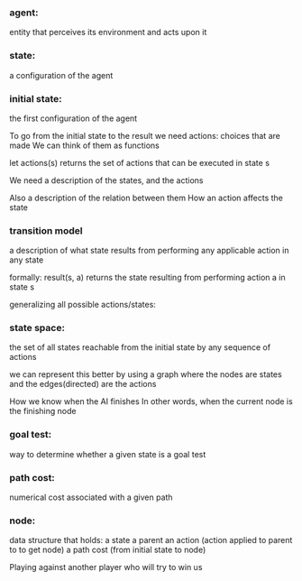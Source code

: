 

### agent:
entity that perceives its environment and acts upon it

### state:
a configuration of the agent

### initial state:
the first configuration of the agent


To go from the initial state to the result
we need actions: choices that are made
We can think of them as functions

let actions(s) returns the set of actions that can
be executed in state s

We need a description of the states, and the actions

Also a description of the relation between them
How an action affects the state

### transition model
a description of what state results from
performing any applicable action in any state

formally:
result(s, a) returns the state resulting from performing
action a in state s

generalizing all possible actions/states:

### state space:
the set of all states reachable from the
initial state by any sequence of actions

we can represent this better by using a graph
where the nodes are states
and the edges(directed) are the actions

How we know when the AI finishes
In other words, when the current node is the finishing node

### goal test:
way to determine whether a given state is a goal test

### path cost:
numerical cost associated with a given path


### node:
data structure that holds:
a state
a parent 
an action (action applied to parent to to get node)
a path cost (from initial state to node)


Playing against another player
who will try to win us
